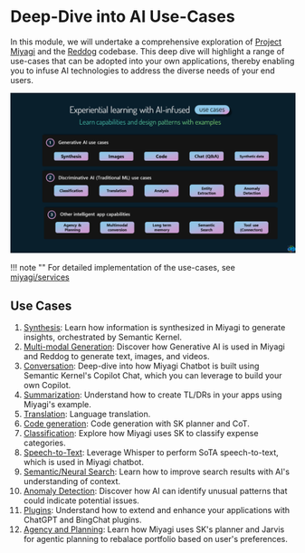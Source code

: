 # Deep-Dive into AI Use-Cases 

In this module, we will undertake a comprehensive exploration of [Project Miyagi](https://github.com/Azure-Samples/miyagi) and the [Reddog](https://github.com/Azure/reddog-solutions) codebase. This deep dive will highlight a range of use-cases that can be adopted into your own applications, thereby enabling you to infuse AI technologies to address the diverse needs of your end users.

![use-cases-slide](../../assets/images/use-cases-slide.png)

!!! note ""
    For detailed implementation of the use-cases, see [miyagi/services](https://github.com/Azure-Samples/miyagi/tree/main/services)

## Use Cases

1. [Synthesis](./synthesis.md): Learn how information is synthesized in Miyagi to generate insights, orchestrated by Semantic Kernel.
1. [Multi-modal Generation](./generation.md): Discover how Generative AI is used in Miyagi and Reddog to generate text, images, and videos.
1. [Conversation](./generation.md): Deep-dive into how Miyagi Chatbot is built using Semantic Kernel's Copilot Chat, which you can leverage to build your own Copilot.
1. [Summarization](./generation.md): Understand how to create TL/DRs in your apps using Miyagi's example.
1. [Translation](./generation.md): Language translation.
1. [Code generation](./generation.md): Code generation with SK planner and CoT.
1. [Classification](./generation.md): Explore how Miyagi uses SK to classify expense categories.
1. [Speech-to-Text](./generation.md): Leverage Whisper to perform SoTA speech-to-text, which is used in Miyagi chatbot.
1. [Semantic/Neural Search](./generation.md): Learn how to improve search results with AI's understanding of context.
1. [Anomaly Detection](./generation.md): Discover how AI can identify unusual patterns that could indicate potential issues.
1. [Plugins](./generation.md): Understand how to extend and enhance your applications with ChatGPT and BingChat plugins.
1. [Agency and Planning](./generation.md): Learn how Miyagi uses SK's planner and Jarvis for agentic planning to rebalace portfolio based on user's preferences.
